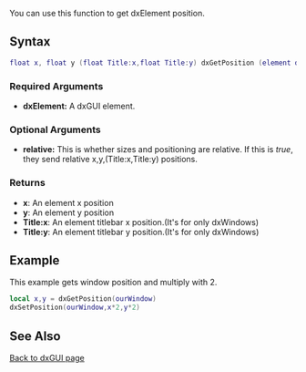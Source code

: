 <pageclass class="client" subcaption="GUI Class method"></pageclass>

You can use this function to get dxElement position.

Syntax
------

``` lua
float x, float y (float Title:x,float Title:y) dxGetPosition (element dxElement, [bool relative = false])
```

### Required Arguments

-   **dxElement:** A dxGUI element.

### Optional Arguments

-   **relative:** This is whether sizes and positioning are relative. If this is *true*, they send relative x,y,(Title:x,Title:y) positions.

### Returns

-   **x**: An element x position
-   **y**: An element y position
-   **Title:x**: An element titlebar x position.(It's for only dxWindows)
-   **Title:y**: An element titlebar y position.(It's for only dxWindows)

Example
-------

This example gets window position and multiply with 2.

``` lua
local x,y = dxGetPosition(ourWindow)
dxSetPosition(ourWindow,x*2,y*2) 
```

See Also
--------

[Back to dxGUI page](/dxGUI.md "wikilink")
